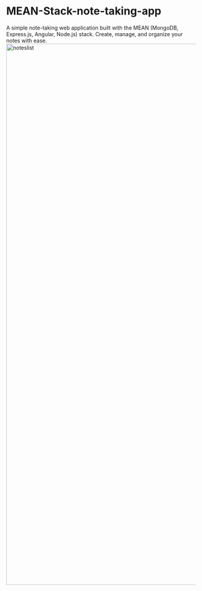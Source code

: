 # MEAN-Stack-note-taking-app
A simple note-taking web application built with the MEAN (MongoDB, Express.js, Angular, Node.js) stack. Create, manage, and organize your notes with ease.
<img width="1439" alt="noteslist" src="https://github.com/saylinpatil/MEAN-Stack-note-taking-app/assets/123541865/4c6efe80-b08b-4a54-83d0-6bf4831721ec">
